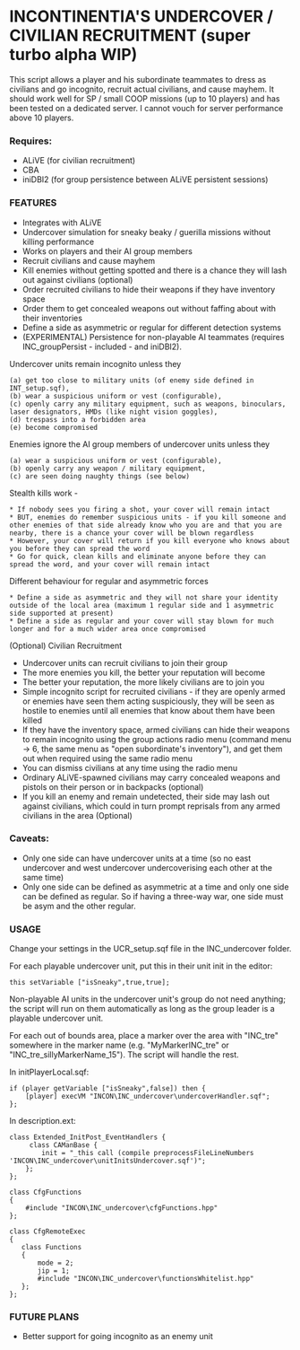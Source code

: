 # INCONTINENTIA'S UNDERCOVER / CIVILIAN RECRUITMENT (super turbo alpha WIP)

This script allows a player and his subordinate teammates to dress as civilians and go incognito, recruit actual civilians, and cause mayhem.
It should work well for SP / small COOP missions (up to 10 players) and has been tested on a dedicated server.
I cannot vouch for server performance above 10 players.

### Requires:

* ALiVE (for civilian recruitment)
* CBA
* iniDBI2 (for group persistence between ALiVE persistent sessions)

### FEATURES

* Integrates with ALiVE
* Undercover simulation for sneaky beaky / guerilla missions without killing performance
* Works on players and their AI group members
* Recruit civilians and cause mayhem
* Kill enemies without getting spotted and there is a chance they will lash out against civilians (optional)
* Order recruited civilians to hide their weapons if they have inventory space
* Order them to get concealed weapons out without faffing about with their inventories
* Define a side as asymmetric or regular for different detection systems
* (EXPERIMENTAL) Persistence for non-playable AI teammates (requires INC_groupPersist - included - and iniDBI2).


Undercover units remain incognito unless they

    (a) get too close to military units (of enemy side defined in INT_setup.sqf),
    (b) wear a suspicious uniform or vest (configurable),
    (c) openly carry any military equipment, such as weapons, binoculars, laser designators, HMDs (like night vision goggles),
    (d) trespass into a forbidden area
    (e) become compromised


Enemies ignore the AI group members of undercover units unless they

    (a) wear a suspicious uniform or vest (configurable),
    (b) openly carry any weapon / military equipment,
    (c) are seen doing naughty things (see below)


Stealth kills work -

    * If nobody sees you firing a shot, your cover will remain intact
    * BUT, enemies do remember suspicious units - if you kill someone and other enemies of that side already know who you are and that you are nearby, there is a chance your cover will be blown regardless
    * However, your cover will return if you kill everyone who knows about you before they can spread the word
    * Go for quick, clean kills and eliminate anyone before they can spread the word, and your cover will remain intact

Different behaviour for regular and asymmetric forces

    * Define a side as asymmetric and they will not share your identity outside of the local area (maximum 1 regular side and 1 asymmetric side supported at present)
    * Define a side as regular and your cover will stay blown for much longer and for a much wider area once compromised

(Optional) Civilian Recruitment

* Undercover units can recruit civilians to join their group
* The more enemies you kill, the better your reputation will become
* The better your reputation, the more likely civilians are to join you
* Simple incognito script for recruited civilians - if they are openly armed or enemies have seen them acting suspiciously, they will be seen as hostile to enemies until all enemies that know about them have been killed
* If they have the inventory space, armed civilians can hide their weapons to remain incognito using the group actions radio menu (command menu -> 6, the same menu as "open subordinate's inventory"), and get them out when required using the same radio menu
* You can dismiss civilians at any time using the radio menu
* Ordinary ALiVE-spawned civilians may carry concealed weapons and pistols on their person or in backpacks (optional)
* If you kill an enemy and remain undetected, their side may lash out against civilians, which could in turn prompt reprisals from any armed civilians in the area (Optional)

### Caveats:
* Only one side can have undercover units at a time (so no east undercover and west undercover undercoverising each other at the same time)
* Only one side can be defined as asymmetric at a time and only one side can be defined as regular. So if having a three-way war, one side must be asym and the other regular.

### USAGE

Change your settings in the UCR_setup.sqf file in the INC_undercover folder.

For each playable undercover unit, put this in their unit init in the editor:

```
this setVariable ["isSneaky",true,true];
```

Non-playable AI units in the undercover unit's group do not need anything; the script will run on them automatically as long as the group leader is a playable undercover unit.


For each out of bounds area, place a marker over the area with "INC_tre" somewhere in the marker name (e.g. "MyMarkerINC_tre" or "INC_tre_sillyMarkerName_15"). The script will handle the rest.


In initPlayerLocal.sqf:

```
if (player getVariable ["isSneaky",false]) then {
    [player] execVM "INCON\INC_undercover\undercoverHandler.sqf";
};
```


In description.ext:

```
class Extended_InitPost_EventHandlers {
     class CAManBase {
		init = "_this call (compile preprocessFileLineNumbers 'INCON\INC_undercover\unitInitsUndercover.sqf')";
	};
};

class CfgFunctions
{
	#include "INCON\INC_undercover\cfgFunctions.hpp"
};

class CfgRemoteExec
{
   class Functions
   {
       mode = 2;
       jip = 1;
       #include "INCON\INC_undercover\functionsWhitelist.hpp"
   };
};

```



### FUTURE PLANS

* Better support for going incognito as an enemy unit
